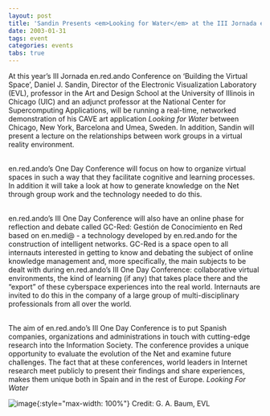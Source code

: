 ```yaml
---
layout: post
title: 'Sandin Presents <em>Looking for Water</em> at the III Jornada en.red.ando Conference'
date: 2003-01-31
tags: event
categories: events
tabs: true
---
```


At this year&rsquo;s III Jornada en.red.ando Conference on &lsquo;Building the Virtual Space&rsquo;, Daniel J. Sandin, Director of the Electronic Visualization Laboratory (EVL), professor in the Art and Design School at the University of Illinois in Chicago (UIC) and an adjunct professor at the National Center for Supercomputing Applications, will be running a real-time, networked demonstration of his CAVE art application <em>Looking for Water</em> between Chicago, New York, Barcelona and Umea, Sweden. In addition, Sandin will present a lecture on the relationships between work groups in a virtual reality environment.<br><br>

en.red.ando&rsquo;s One Day Conference will focus on how to organize virtual spaces in such a way that they facilitate cognitive and learning processes. In addition it will take a look at how to generate knowledge on the Net through group work and the technology needed to do this.<br><br>

en.red.ando&rsquo;s III One Day Conference will also have an online phase for reflection and debate called GC-Red: Gesti&oacute;n de Conocimiento en Red based on en.medi@ - a technology developed by en.red.ando for the construction of intelligent networks. GC-Red is a space open to all internauts interested in getting to know and debating the subject of online knowledge management and, more specifically, the main subjects to be dealt with during en.red.ando&rsquo;s III One Day Conference: collaborative virtual environments, the kind of learning (if any) that takes place there and the &ldquo;export&rdquo; of these cyberspace experiences into the real world. Internauts are invited to do this in the company of a large group of multi-disciplinary professionals from all over the world.<br><br>

The aim of en.red.ando&rsquo;s III One Day Conference is to put Spanish companies, organizations and administrations in touch with cutting-edge research into the Information Society. The conference provides a unique opportunity to evaluate the evolution of the Net and examine future challenges. The fact that at these conferences, world leaders in Internet research meet publicly to present their findings and share experiences, makes them unique both in Spain and in the rest of Europe.
<em>Looking For Water</em>

![image](https://www.evl.uic.edu/output/originals/waterfall_single.jpg-srcw.jpg){:style="max-width: 100%"}
Credit: G. A. Baum, EVL

